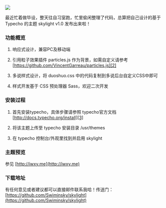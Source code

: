 ![][1]

最近忙着做毕设，整天往自习室跑，忙里偷闲整理了代码，总算把自己设计的基于 Typecho 的主题 skylight v1.0 发布出来啦！

### 功能概览
 1. 响应式设计，兼容PC及移动端

 2. 引用粒子效果插件 particles.js 作为背景，如需自定义请参考 [https://github.com/VincentGarreau/particles.js][2]

 3. 多说样式设计，将 duoshuo.css 中的代码复制到多说后台自定义CSS中即可

 4. 样式开发基于 CSS 预处理器 Sass，欢迎二次开发

### 安装过程
1. 首先安装typecho，具体步骤请参照 typecho官方文档 [http://docs.typecho.org/install][3]

2. 将该主题上传至 typecho 安装目录 /usr/themes
 
3. 在 typecho 控制台/外观里找到并启用 skylight

### 主题预览
参见 [http://iwxy.me](http://iwxy.me)

### 下载地址

有任何意见或者建议都可以直接邮件联系我哈！传送门：[https://github.com/Swiminsky/skylight](https://github.com/Swiminsky/skylight)





  [1]: http://iwxy.me/usr/uploads/2016/01/660403343.png  
  [2]: https://github.com/VincentGarreau/particles.js
  [3]: http://docs.typecho.org/install